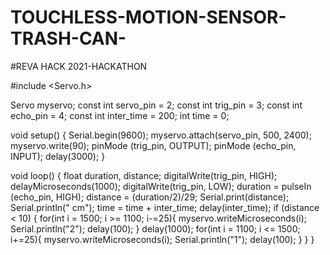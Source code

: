 # TOUCHLESS-MOTION-SENSOR-TRASH-CAN-
#REVA HACK 2021-HACKATHON

  #include <Servo.h> 

Servo myservo;
const int servo_pin = 2;
const int trig_pin = 3;
const int echo_pin = 4;
const int inter_time = 200;
int time = 0;

void setup() 
{
  Serial.begin(9600);
  myservo.attach(servo_pin, 500, 2400);
  myservo.write(90);
  pinMode (trig_pin, OUTPUT);
  pinMode (echo_pin, INPUT);
  delay(3000);
} 

void loop() 
{
  float duration, distance;
  digitalWrite(trig_pin, HIGH);
  delayMicroseconds(1000);
  digitalWrite(trig_pin, LOW);
  duration = pulseIn (echo_pin, HIGH);
  distance = (duration/2)/29;
  Serial.print(distance);
  Serial.println(" cm");
  time = time + inter_time;
  delay(inter_time);
  if (distance < 10)
  {
    for(int i = 1500; i >= 1100; i-=25){
      myservo.writeMicroseconds(i);
      Serial.println("2");
      delay(100);
    }
    delay(1000);
    for(int i = 1100; i <= 1500; i+=25){
      myservo.writeMicroseconds(i);
      Serial.println("1");
      delay(100);
    }
  }
}


